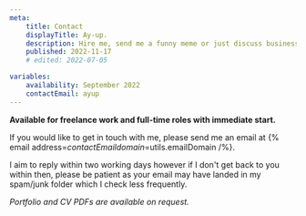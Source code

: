 ```yaml
---
meta:
    title: Contact
    displayTitle: Ay-up.
    description: Hire me, send me a funny meme or just discuss business.
    published: 2022-11-17
    # edited: 2022-07-05

variables:
    availability: September 2022
    contactEmail: ayup
---
```

**Available for freelance work and full-time roles with immediate start.**

If you would like to get in touch with me, please send me an email at {% email address=$contactEmail domain=$utils.emailDomain /%}.

I aim to reply within two working days however if I don't get back to you within then,
please be patient as your email may have landed in my spam/junk folder which I check less frequently.

_Portfolio and CV PDFs are available on request._